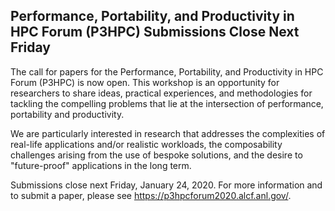 ## Performance, Portability, and Productivity in HPC Forum (P3HPC) Submissions Close Next Friday

The call for papers for the Performance, Portability, and Productivity in HPC 
Forum (P3HPC) is now open. This workshop is an opportunity for
researchers to share ideas, practical experiences, and methodologies for 
tackling the compelling problems that lie at the intersection of performance, 
portability and productivity.
 
We are particularly interested in research that addresses the complexities of 
real-life applications and/or realistic workloads, the composability challenges 
arising from the use of bespoke solutions, and the desire to "future-proof" 
applications in the long term.

Submissions close next Friday, January 24, 2020. For more information and to submit a paper,
please see <https://p3hpcforum2020.alcf.anl.gov/>.
